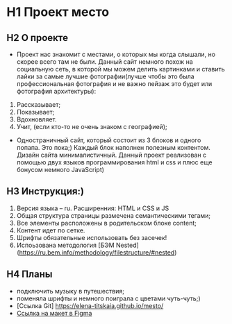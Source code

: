 # H1 **Проект место**
## H2 О проекте
* Проект нас знакомит с местами, о которых мы когда слышали, но скорее всего там не были. Данный сайт немного похож на социальную сеть, в которой мы можем делить картинками и ставить лайки за самые лучшие фотографии(лучше чтобы это была профессиональная фотография и не важно пейзаж это будет или фотография архитектуры): 
1. Рассказывает;
2. Показывает;
3. Вдохновляет.
4. Учит, (если кто-то не очень знаком с географией);
* Одностраничный сайт, который состоит из 3 блоков и одного попапа. Это пока;)
Каждый блок наполнен полезным контентом. Дизайн сайта минималистичный. Данный проект реализован с помощью двух языков программирования html  и css и плюс еще бонусом немного JavaScript) 
## H3 Инструкция:)
1. Версия языка – ru. Расширенния: HTML и CSS и JS
2. Общая структура страницы размечена семантическими тегами;
3. Все элементы расположены в родительском блоке content;
4. Контент идет по сетке.
5. Шрифты обязательные использовать без засечек!
6. Испоьзована методология [БЭМ Nested] (https://ru.bem.info/methodology/filestructure/#nested)  
## H4 Планы
* подключить музыку в путешествия;
* поменяла шрифты и немного поиграла с цветами чуть-чуть;)
* [Ссылка Git] https://elena-titskaia.github.io/mesto/
* [Ссылка на макет в Figma](https://www.figma.com/file/P3sdZAfkMIrdbhUi5LutMB/4-%D1%81%D0%BF%D1%80%D0%B8%D0%BD%D1%82?node-id=0%3A225&t=fThqjbpJtOK5htuf-1)